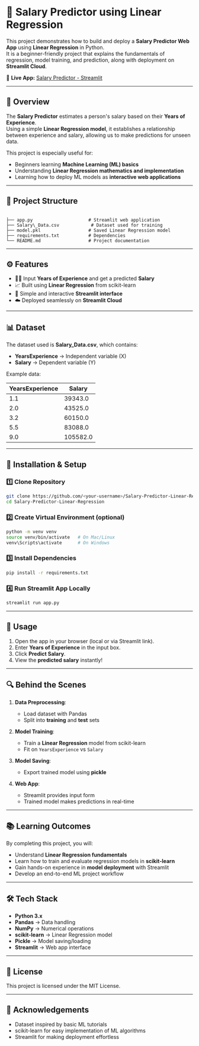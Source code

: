 
# 💼 Salary Predictor using Linear Regression  

This project demonstrates how to build and deploy a **Salary Predictor Web App** using **Linear Regression** in Python.  
It is a beginner-friendly project that explains the fundamentals of regression, model training, and prediction, along with deployment on **Streamlit Cloud**.  

🔗 **Live App:** [Salary Predictor - Streamlit](https://salary-predictor-linear-regression-naqcfbqhmatubn5ewywjzw.streamlit.app/)  

---

## 📘 Overview  

The **Salary Predictor** estimates a person's salary based on their **Years of Experience**.  
Using a simple **Linear Regression model**, it establishes a relationship between experience and salary, allowing us to make predictions for unseen data.  

This project is especially useful for:
- Beginners learning **Machine Learning (ML) basics**  
- Understanding **Linear Regression mathematics and implementation**  
- Learning how to deploy ML models as **interactive web applications**  

---

## 📂 Project Structure  

```

├── app.py                     # Streamlit web application
├── Salary\_Data.csv            # Dataset used for training
├── model.pkl                  # Saved Linear Regression model
├── requirements.txt           # Dependencies
└── README.md                  # Project documentation

````

---

## ⚙️ Features  

- 🧑‍💻 Input **Years of Experience** and get a predicted **Salary**  
- 📈 Built using **Linear Regression** from scikit-learn  
- 🎨 Simple and interactive **Streamlit interface**  
- ☁️ Deployed seamlessly on **Streamlit Cloud**  

---

## 📊 Dataset  

The dataset used is **Salary_Data.csv**, which contains:  
- **YearsExperience** → Independent variable (X)  
- **Salary** → Dependent variable (Y)  

Example data:  

| YearsExperience | Salary   |
|-----------------|----------|
| 1.1             | 39343.0  |
| 2.0             | 43525.0  |
| 3.2             | 60150.0  |
| 5.5             | 83088.0  |
| 9.0             | 105582.0 |

---

## 🚀 Installation & Setup  

### 1️⃣ Clone Repository  
```bash
git clone https://github.com/<your-username>/Salary-Predictor-Linear-Regression.git
cd Salary-Predictor-Linear-Regression
````

### 2️⃣ Create Virtual Environment (optional)

```bash
python -m venv venv
source venv/bin/activate   # On Mac/Linux
venv\Scripts\activate      # On Windows
```

### 3️⃣ Install Dependencies

```bash
pip install -r requirements.txt
```

### 4️⃣ Run Streamlit App Locally

```bash
streamlit run app.py
```

---

## 🎯 Usage

1. Open the app in your browser (local or via Streamlit link).
2. Enter **Years of Experience** in the input box.
3. Click **Predict Salary**.
4. View the **predicted salary** instantly!

---

## 🔍 Behind the Scenes

1. **Data Preprocessing**:

   * Load dataset with Pandas
   * Split into **training** and **test** sets

2. **Model Training**:

   * Train a **Linear Regression** model from scikit-learn
   * Fit on `YearsExperience` vs `Salary`

3. **Model Saving**:

   * Export trained model using **pickle**

4. **Web App**:

   * Streamlit provides input form
   * Trained model makes predictions in real-time

---

## 📚 Learning Outcomes

By completing this project, you will:

* Understand **Linear Regression fundamentals**
* Learn how to train and evaluate regression models in **scikit-learn**
* Gain hands-on experience in **model deployment** with Streamlit
* Develop an end-to-end ML project workflow

---

## 🛠️ Tech Stack

* **Python 3.x**
* **Pandas** → Data handling
* **NumPy** → Numerical operations
* **scikit-learn** → Linear Regression model
* **Pickle** → Model saving/loading
* **Streamlit** → Web app interface

---

## 📜 License

This project is licensed under the MIT License.

---

## 🙌 Acknowledgements

* Dataset inspired by basic ML tutorials
* scikit-learn for easy implementation of ML algorithms
* Streamlit for making deployment effortless
